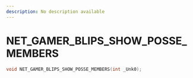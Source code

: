 ```yaml
---
description: No description available 
---
```


# NET_GAMER_BLIPS_SHOW_POSSE_MEMBERS

```cpp
void NET_GAMER_BLIPS_SHOW_POSSE_MEMBERS(int _Unk0);
```